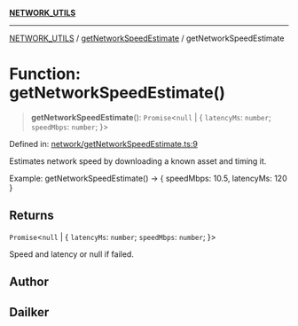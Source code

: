 [**NETWORK_UTILS**](../../README.md)

***

[NETWORK_UTILS](../../README.md) / [getNetworkSpeedEstimate](../README.md) / getNetworkSpeedEstimate

# Function: getNetworkSpeedEstimate()

> **getNetworkSpeedEstimate**(): `Promise`\<`null` \| \{ `latencyMs`: `number`; `speedMbps`: `number`; \}\>

Defined in: [network/getNetworkSpeedEstimate.ts:9](https://github.com/dailker/everyutil/blob/26e2bb73429918cf0d08899e9efd90b82a42c92e/src/network/getNetworkSpeedEstimate.ts#L9)

Estimates network speed by downloading a known asset and timing it.

Example: getNetworkSpeedEstimate() → { speedMbps: 10.5, latencyMs: 120 }

## Returns

`Promise`\<`null` \| \{ `latencyMs`: `number`; `speedMbps`: `number`; \}\>

Speed and latency or null if failed.

## Author

## Dailker
